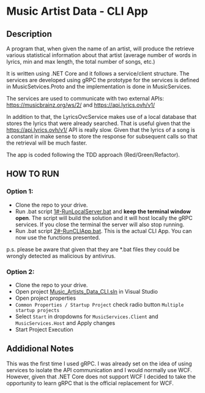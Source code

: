 # Music Artist Data - CLI App

## Description
A program that, when given the name of an artist, will produce the retrieve various statistical information about that artist (average number of words in lyrics, min and max length, the total number of songs, etc.)

It is written using .NET Core and it follows a service/client structure. 
The services are developed using gRPC the prototype for the services is defined in MusicSetvices.Proto and the implementation is done in MusicServices.

The services are used to communicate with two external APIs: https://musicbrainz.org/ws/2/ and https://api.lyrics.ovh/v1/

In addition to that, the LyricsOvcService makes use of a local database that stores the lyrics that were already searched. That is useful given that the https://api.lyrics.ovh/v1/ API is really slow. 
Given that the lyrics of a song is a constant in make sense to store the response for subsequent calls so that the retrieval will be much faster.

The app is coded following the TDD approach (Red/Green/Refactor).

## HOW TO RUN
### Option 1:
- Clone the repo to your drive.
- Run .bat script [1#-RunLocalServer.bat](1#-RunLocalServer.bat) and **keep the terminal window open**. The script will build the solution and it will host locally the gRPC services. If you close the terminal the server will also stop running.
- Run .bat script [2#-RunCLIApp.bat](2#-RunCLIApp.bat). This is the actual CLI App. You can now use the functions presented.

p.s. please be aware that given that they are *.bat files they could be wrongly detected as malicious by antivirus.

### Option 2:
- Clone the repo to your drive.
- Open project [Music_Artists_Data_CLI.sln](Music_Artists_Data_CLI.sln) in Visual Studio
- Open project properties
- `Common Properties / Startup Project` check radio button `Multiple startup projects`
- Select `Start` in dropdowns for `MusicServices.Client` and `MusicServices.Host` and Apply changes
- Start Project Execution

## Addidional Notes
This was the first time I used gRPC. I was already set on the idea of using services to isolate the API communication and I would normally use WCF. However, given that .NET Core does not support WCF I decided to take the opportunity to learn gRPC that is the official replacement for WCF.
